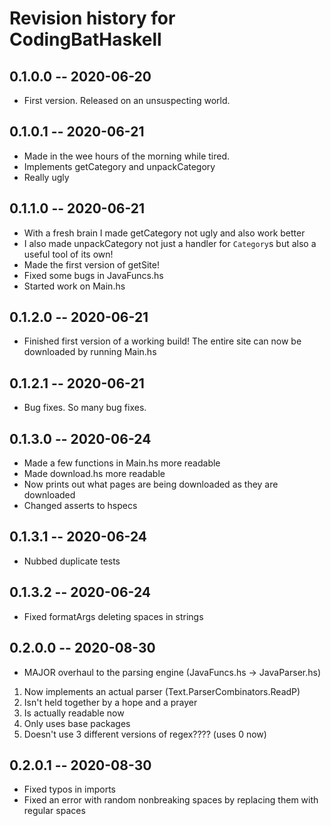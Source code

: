 # Revision history for CodingBatHaskell

## 0.1.0.0 -- 2020-06-20

* First version. Released on an unsuspecting world.

## 0.1.0.1 -- 2020-06-21

* Made in the wee hours of the morning while tired.  
* Implements getCategory and unpackCategory  
* Really ugly

## 0.1.1.0 -- 2020-06-21

* With a fresh brain I made getCategory not ugly and also work better
* I also made unpackCategory not just a handler for `Category`s but also a useful tool of its own!
* Made the first version of getSite!
* Fixed some bugs in JavaFuncs.hs
* Started work on Main.hs

## 0.1.2.0 -- 2020-06-21

* Finished first version of a working build! The entire site can now be downloaded by running Main.hs

## 0.1.2.1 -- 2020-06-21

* Bug fixes. So many bug fixes.

## 0.1.3.0 -- 2020-06-24

* Made a few functions in Main.hs more readable
* Made download.hs more readable
* Now prints out what pages are being downloaded as they are downloaded
* Changed asserts to hspecs

## 0.1.3.1 -- 2020-06-24

* Nubbed duplicate tests

## 0.1.3.2 -- 2020-06-24

* Fixed formatArgs deleting spaces in strings

## 0.2.0.0 -- 2020-08-30

* MAJOR overhaul to the parsing engine (JavaFuncs.hs -> JavaParser.hs)

1. Now implements an actual parser (Text.ParserCombinators.ReadP)
2. Isn't held together by a hope and a prayer
3. Is actually readable now
4. Only uses base packages
5. Doesn't use 3 different versions of regex???? (uses 0 now)

## 0.2.0.1 -- 2020-08-30

* Fixed typos in imports
* Fixed an error with random nonbreaking spaces by replacing them with regular spaces